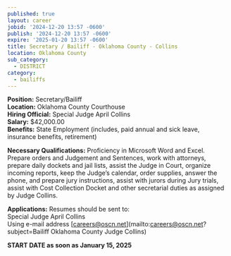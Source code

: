 ```yaml
---
published: true
layout: career
jobid: '2024-12-20 13:57 -0600'
publish: '2024-12-20 13:57 -0600'
expire: '2025-01-20 13:57 -0600'
title: Secretary / Bailiff - Oklahoma County - Collins
location: Oklahoma County
sub_category:
  - DISTRICT
category:
  - bailiffs
---
```

**Position:** Secretary/Bailiff  
**Location:** Oklahoma County Courthouse  
**Hiring Official:** Special Judge April Collins  
**Salary:** $42,000.00  
**Benefits:** State Employment (includes, paid annual and sick leave, insurance benefits, retirement)

**Necessary Qualifications:** Proficiency in Microsoft Word and Excel.  Prepare orders and Judgement and Sentences, work with attorneys, prepare daily dockets and jail lists, assist the Judge in Court, organize incoming reports, keep the Judge’s calendar, order supplies, answer the phone, and prepare jury instructions, assist with jurors during Jury trials, assist with Cost Collection Docket and other secretarial duties as assigned by Judge Collins.

**Applications:** Resumes should be sent to:  
Special Judge April Collins  
Using e-mail address [careers@oscn.net](mailto:careers@oscn.net?subject=Bailiff Oklahoma County Judge Collins)

**START DATE as soon as January 15, 2025**
